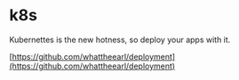 # k8s

Kubernettes is the new hotness, so deploy your apps with it.

[https://github.com/whattheearl/deployment](https://github.com/whattheearl/deployment)
